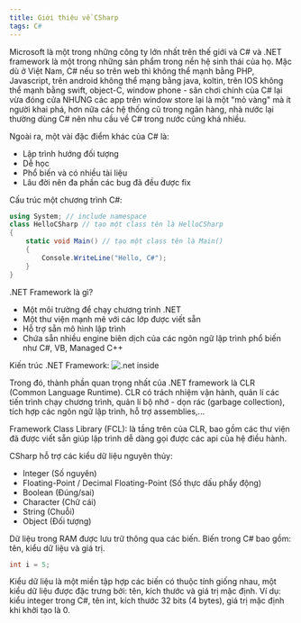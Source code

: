 ```yaml
---
title: Giới thiệu về CSharp
tags: C#
---
```


Microsoft là một trong những công ty lớn nhất trên thế giới và C# và .NET framework là một trong những sản phẩm trong nền hệ sinh thái của họ. Mặc dù ở Việt Nam, C# nếu so trên web thì không thể mạnh bằng PHP, Javascript, trên android không thể mạng bằng java, koltin, trên IOS không thể mạnh bằng swift, object-C, window phone - sân chơi chính của C# lại vừa đóng cửa NHƯNG các app trên window store lại là một "mỏ vàng" mà ít người khai phá, hơn nữa các hệ thống cũ trong ngân hàng, nhà nước lại thường dùng C# nên nhu cầu về C# trong nước cũng khá nhiều.

Ngoài ra, một vài đặc điểm khác của C# là:
* Lập trình hướng đối tượng
* Dễ học
* Phổ biến và có nhiều tài liệu
* Lâu đời nên đa phần các bug đã đều được fix

Cấu trúc một chương trình C#:
```csharp
using System; // include namespace
class HelloCSharp // tạo một class tên là HelloCSharp 
{
	static void Main() // tạo một class tên là Main()
	{
		Console.WriteLine("Hello, C#"); 
	}
}
```

.NET Framework là gì?
* Một môi trường để chạy chương trình .NET
* Một thư viện mạnh mẽ với các lớp được viết sẵn
* Hỗ trợ sẵn mô hình lập trình
* Chứa sẵn nhiều engine biên dịch của các ngôn ngữ lập trình phổ biến như C#, VB, Managed C++

Kiến trúc .NET Framework:
![.net inside](http://www-igm.univ-mlv.fr/~dr/XPOSE2002/Tedeschi/images/dotnet_framework.gif)

Trong đó, thành phần quan trọng nhất của .NET framework là CLR (Common Language Runtime). CLR có trách nhiệm vận hành, quản lí các tiến trình chạy chương trình, quản lí bộ nhớ - dọn rác (garbage collection), tích hợp các ngôn ngữ lập trình, hỗ trợ assemblies,...

Framework Class Library (FCL): là tầng trên của CLR, bao gồm các thư viện đã được viết sẵn giúp lập trình dễ dàng gọi được các api của hệ điều hành.

CSharp hỗ trợ các kiểu dữ liệu nguyên thủy:
* Integer (Số nguyên)
* Floating-Point / Decimal Floating-Point (Số thực dấu phẩy động)
* Boolean (Đúng/sai)
* Character (Chữ cái)
* String (Chuỗi)
* Object (Đối tượng)

Dữ liệu trong RAM được lưu trữ thông qua các biến. Biến trong C# bao gồm: tên, kiểu dữ liệu và giá trị.
```csharp
int i = 5;
```

Kiểu dữ liệu là một miền tập hợp các biến có thuộc tính giống nhau, một kiểu dữ liệu được đặc trưng bởi: tên, kích thước và giá trị mặc định. Ví dụ: kiểu integer trong C#, tên int, kích thước 32 bits (4 bytes), giá trị mặc định khi khởi tạo là 0.


